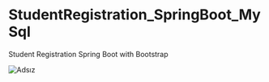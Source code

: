 # StudentRegistration_SpringBoot_MySql

Student Registration Spring Boot with Bootstrap

![Adsız](https://user-images.githubusercontent.com/61595808/139533869-74e13200-2d06-4c78-ada0-8809d3cb99ed.png)

